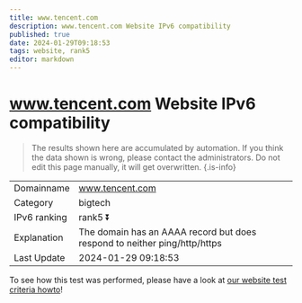 ```yaml
---
title: www.tencent.com
description: www.tencent.com Website IPv6 compatibility
published: true
date: 2024-01-29T09:18:53
tags: website, rank5
editor: markdown
---
```


# www.tencent.com Website IPv6 compatibility

> The results shown here are accumulated by automation. If you think the data shown is wrong, please contact the administrators. 
> Do not edit this page manually, it will get overwritten.
{.is-info}


|   |   |
| - | - |
| Domainname | www.tencent.com
| Category | bigtech |
| IPv6 ranking | rank5 :arrow_double_down: |
| Explanation | The domain has an AAAA record but does respond to neither ping/http/https |
| Last Update | 2024-01-29 09:18:53 |

To see how this test was performed, please have a look at [our website test criteria howto](/howto/testcriteria/website)!

